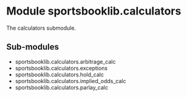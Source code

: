 Module sportsbooklib.calculators
================================
The calculators submodule.

Sub-modules
-----------
* sportsbooklib.calculators.arbitrage_calc
* sportsbooklib.calculators.exceptions
* sportsbooklib.calculators.hold_calc
* sportsbooklib.calculators.implied_odds_calc
* sportsbooklib.calculators.parlay_calc